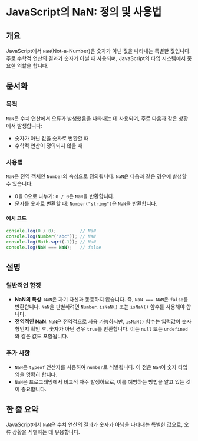 <!--
Meta Description: # JavaScript의 NaN: 정의 및 사용법 ## 개요 JavaScript에서 `NaN`(Not-a-Number)은 숫자가 아닌 값을 나타내는 특별한 값입니다. 주로 수학적 연산의 결과가 숫자가 아닐 때 사용되며, JavaScript의 타입 시스템에서 중요한 역할...
Meta Keywords: nan, number, 숫자가, 반환합니다, console
-->

# JavaScript의 NaN: 정의 및 사용법

## 개요
JavaScript에서 `NaN`(Not-a-Number)은 숫자가 아닌 값을 나타내는 특별한 값입니다. 주로 수학적 연산의 결과가 숫자가 아닐 때 사용되며, JavaScript의 타입 시스템에서 중요한 역할을 합니다.

## 문서화
### 목적
`NaN`은 수치 연산에서 오류가 발생했음을 나타내는 데 사용되며, 주로 다음과 같은 상황에서 발생합니다:
- 숫자가 아닌 값을 숫자로 변환할 때
- 수학적 연산이 정의되지 않을 때

### 사용법
`NaN`은 전역 객체인 `Number`의 속성으로 정의됩니다. `NaN`은 다음과 같은 경우에 발생할 수 있습니다:
- 0을 0으로 나누기: `0 / 0`은 `NaN`을 반환합니다.
- 문자를 숫자로 변환할 때: `Number("string")`은 `NaN`을 반환합니다.

#### 예시 코드
```javascript
console.log(0 / 0);         // NaN
console.log(Number("abc")); // NaN
console.log(Math.sqrt(-1)); // NaN
console.log(NaN === NaN);   // false
```

## 설명
### 일반적인 함정
- **NaN의 특성**: `NaN`은 자기 자신과 동등하지 않습니다. 즉, `NaN === NaN`은 `false`를 반환합니다. `NaN`을 판별하려면 `Number.isNaN()` 또는 `isNaN()` 함수를 사용해야 합니다.
- **전역적인 NaN**: `NaN`은 전역적으로 사용 가능하지만, `isNaN()` 함수는 입력값이 숫자형인지 확인 후, 숫자가 아닌 경우 `true`를 반환합니다. 이는 `null` 또는 `undefined`와 같은 값도 포함됩니다.

### 추가 사항
- `NaN`은 `typeof` 연산자를 사용하여 `number`로 식별됩니다. 이 점은 `NaN`이 숫자 타입임을 명확히 합니다.
- `NaN`은 프로그래밍에서 비교적 자주 발생하므로, 이를 예방하는 방법을 알고 있는 것이 중요합니다.

## 한 줄 요약
JavaScript에서 `NaN`은 수치 연산의 결과가 숫자가 아님을 나타내는 특별한 값으로, 오류 상황을 식별하는 데 유용합니다.
